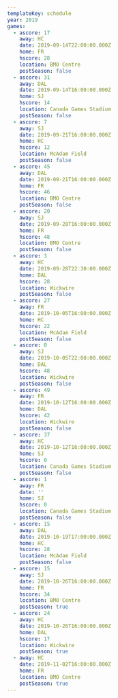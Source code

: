 ```yaml
---
templateKey: schedule
year: 2019
games:
  - ascore: 17
    away: HC
    date: 2019-09-14T22:00:00.000Z
    home: FR
    hscore: 28
    location: BMO Centre
    postSeason: false
  - ascore: 31
    away: DAL
    date: 2019-09-14T16:00:00.000Z
    home: SJ
    hscore: 14
    location: Canada Games Stadium
    postSeason: false
  - ascore: 7
    away: SJ
    date: 2019-09-21T16:00:00.000Z
    home: HC
    hscore: 12
    location: McAdam Field
    postSeason: false
  - ascore: 45
    away: DAL
    date: 2019-09-21T16:00:00.000Z
    home: FR
    hscore: 46
    location: BMO Centre
    postSeason: false
  - ascore: 20
    away: SJ
    date: 2019-09-28T16:00:00.000Z
    home: FR
    hscore: 48
    location: BMO Centre
    postSeason: false
  - ascore: 3
    away: HC
    date: 2019-09-28T22:30:00.000Z
    home: DAL
    hscore: 28
    location: Wickwire
    postSeason: false
  - ascore: 27
    away: FR
    date: 2019-10-05T16:00:00.000Z
    home: HC
    hscore: 22
    location: McAdam Field
    postSeason: false
  - ascore: 0
    away: SJ
    date: 2019-10-05T22:00:00.000Z
    home: DAL
    hscore: 48
    location: Wickwire
    postSeason: false
  - ascore: 49
    away: FR
    date: 2019-10-12T16:00:00.000Z
    home: DAL
    hscore: 42
    location: Wickwire
    postSeason: false
  - ascore: 37
    away: HC
    date: 2019-10-12T16:00:00.000Z
    home: SJ
    hscore: 0
    location: Canada Games Stadium
    postSeason: false
  - ascore: 1
    away: FR
    date: ''
    home: SJ
    hscore: 0
    location: Canada Games Stadium
    postSeason: false
  - ascore: 15
    away: DAL
    date: 2019-10-19T17:00:00.000Z
    home: HC
    hscore: 28
    location: McAdam Field
    postSeason: false
  - ascore: 15
    away: SJ
    date: 2019-10-26T16:00:00.000Z
    home: FR
    hscore: 34
    location: BMO Centre
    postSeason: true
  - ascore: 24
    away: HC
    date: 2019-10-26T16:00:00.000Z
    home: DAL
    hscore: 17
    location: Wickwire
    postSeason: true
  - away: HC
    date: 2019-11-02T16:00:00.000Z
    home: FR
    location: BMO Centre
    postSeason: true
---
```


